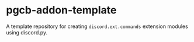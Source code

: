 # pgcb-addon-template
A template repository for creating `discord.ext.commands` extension modules using discord.py.
